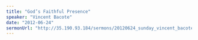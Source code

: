 ```yaml
---
title: "God’s Faithful Presence"
speaker: "Vincent Bacote"
date: "2012-06-24"
sermonUrl: "http://35.190.93.184/sermons/20120624_sunday_vincent_bacote_gods_faithful_presence.mp3"
---
```

